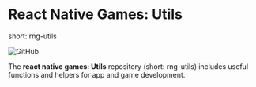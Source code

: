 # React Native Games: Utils
short: rng-utils

![GitHub](https://img.shields.io/github/license/AllBitsEqual/rng-assets)

The **react native games: Utils** repository (short: rng-utils) includes useful functions and helpers for app and game development.
